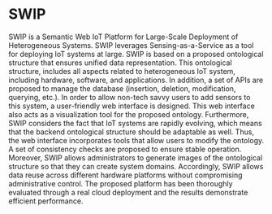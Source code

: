 # SWIP
SWIP is a Semantic Web IoT Platform for Large-Scale Deployment of Heterogeneous Systems. SWIP leverages Sensing-as-a-Service as a tool for deploying IoT systems at large. SWIP is based on a proposed ontological structure that ensures unified data representation. This ontological structure, includes all aspects related to heterogeneous IoT system, including hardware,
software, and applications. In addition, a set of APIs are proposed to manage the database (insertion, deletion, modification, querying, etc.). In order to allow non-tech savvy users to add sensors to this system, a user-friendly web interface is designed. This web interface also acts as a visualization tool for the proposed ontology. Furthermore, SWIP considers
the fact that IoT systems are rapidly evolving, which means that the backend ontological structure should be adaptable as well. Thus, the web interface incorporates tools that allow users to modify the ontology. A set of consistency checks are proposed to ensure stable operation. Moreover, SWIP allows administrators to generate images of the ontological structure
so that they can create system domains. Accordingly, SWIP allows data reuse across different hardware platforms without compromising administrative control. The proposed platform has been thoroughly evaluated through a real cloud deployment and the results demonstrate efficient performance.
